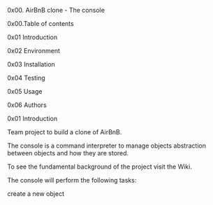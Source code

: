 0x00. AirBnB clone - The console

0x00.Table of contents

0x01 Introduction

0x02 Environment

0x03 Installation

0x04 Testing

0x05 Usage

0x06 Authors


0x01 Introduction

Team project to build a clone of AirBnB.

The console is a command interpreter to manage objects abstraction between objects and how they are stored.

To see the fundamental background of the project visit the Wiki.

The console will perform the following tasks:

create a new object
